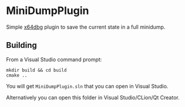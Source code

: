 # MiniDumpPlugin

Simple [x64dbg](https://x64dbg.com) plugin to save the current state in a full minidump.

## Building

From a Visual Studio command prompt:

```
mkdir build && cd build
cmake ..
```

You will get `MiniDumpPlugin.sln` that you can open in Visual Studio.

Alternatively you can open this folder in Visual Studio/CLion/Qt Creator.

